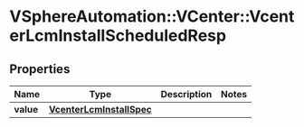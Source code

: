 # VSphereAutomation::VCenter::VcenterLcmInstallScheduledResp

## Properties
Name | Type | Description | Notes
------------ | ------------- | ------------- | -------------
**value** | [**VcenterLcmInstallSpec**](VcenterLcmInstallSpec.md) |  | 


